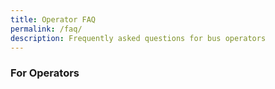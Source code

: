 ```yaml
---
title: Operator FAQ
permalink: /faq/
description: Frequently asked questions for bus operators
---
```

### **For Operators**
<!--td {border: 1px solid #cccccc;}br {mso-data-placement:same-cell;}-->

<table style="width:100%; table-layout:fixed;font-size:10pt;font-family:Arial;width:0px;border-collapse:collapse;border:none" border="1" dir="ltr" cellpadding="0" cellspacing="0" xmlns="http://www.w3.org/1999/xhtml"><colgroup><col width="211"><col width="314"><col width="494"></colgroup><tbody><tr style="height:21px;"><td data-sheets-value="{&quot;1&quot;:2,&quot;2&quot;:&quot;Category&quot;}" style="border-top:1px solid #000000;border-right:1px solid #000000;border-bottom:1px solid #000000;border-left:1px solid #000000;overflow:hidden;padding:2px 3px 2px 3px;vertical-align:middle;font-weight:bold;wrap-strategy:4;white-space:normal;word-wrap:break-word;text-align:center;">Category</td><td data-sheets-value="{&quot;1&quot;:2,&quot;2&quot;:&quot;Question&quot;}" style="border-top:1px solid #000000;border-right:1px solid #000000;border-bottom:1px solid #000000;overflow:hidden;padding:2px 3px 2px 3px;vertical-align:middle;font-weight:bold;wrap-strategy:4;white-space:normal;word-wrap:break-word;">Question</td><td data-sheets-value="{&quot;1&quot;:2,&quot;2&quot;:&quot;Answer&quot;}" style="border-top:1px solid #000000;border-right:1px solid #000000;border-bottom:1px solid #000000;overflow:hidden;padding:2px 3px 2px 3px;vertical-align:middle;font-weight:bold;wrap-strategy:4;white-space:normal;word-wrap:break-word;">Answer</td></tr><tr style="height:21px;"><td data-sheets-value="{&quot;1&quot;:2,&quot;2&quot;:&quot;Overview&quot;}" style="border-right:1px solid #000000;border-bottom:1px solid #000000;border-left:1px solid #000000;overflow:hidden;padding:2px 3px 2px 3px;vertical-align:middle;font-weight:bold;wrap-strategy:4;white-space:normal;word-wrap:break-word;text-align:center;">Overview</td><td data-sheets-value="{&quot;1&quot;:2,&quot;2&quot;:&quot;What is OneSchoolBus (OSB)?&quot;}" style="border-right:1px solid #000000;border-bottom:1px solid #000000;overflow:hidden;padding:2px 3px 2px 3px;vertical-align:middle;wrap-strategy:4;white-space:normal;word-wrap:break-word;">What is OneSchoolBus (OSB)?</td><td data-sheets-value="{&quot;1&quot;:2,&quot;2&quot;:&quot;OSB is a platform that helps manage school bus operations. It includes a web app for schools, bus operators, and MOE HQ to view and manage data. It also has a web app for drivers to take attendance.&quot;}" style="border-right:1px solid #000000;border-bottom:1px solid #000000;overflow:hidden;padding:2px 3px 2px 3px;vertical-align:middle;wrap-strategy:4;white-space:normal;word-wrap:break-word;">OSB is a platform that helps manage school bus operations. It includes a web app for schools, bus operators, and MOE HQ to view and manage data. It also has a web app for drivers to take attendance.</td></tr><tr style="height:21px;"><td data-sheets-value="{&quot;1&quot;:2,&quot;2&quot;:&quot;Overview&quot;}" style="border-right:1px solid #000000;border-bottom:1px solid #000000;border-left:1px solid #000000;overflow:hidden;padding:2px 3px 2px 3px;vertical-align:middle;font-weight:bold;wrap-strategy:4;white-space:normal;word-wrap:break-word;text-align:center;">Overview</td><td data-sheets-value="{&quot;1&quot;:2,&quot;2&quot;:&quot;Is OSB owned by a private company?&quot;}" style="border-right:1px solid #000000;border-bottom:1px solid #000000;overflow:hidden;padding:2px 3px 2px 3px;vertical-align:middle;wrap-strategy:4;white-space:normal;word-wrap:break-word;">Is OSB owned by a private company?</td><td data-sheets-value="{&quot;1&quot;:2,&quot;2&quot;:&quot;No, OSB is not a private company app. It is developed by the Ministry of Education (MOE).&quot;}" style="border-right:1px solid #000000;border-bottom:1px solid #000000;overflow:hidden;padding:2px 3px 2px 3px;vertical-align:middle;wrap-strategy:4;white-space:normal;word-wrap:break-word;">No, OSB is not a private company app. It is developed by the Ministry of Education (MOE).</td></tr><tr style="height:21px;"><td data-sheets-value="{&quot;1&quot;:2,&quot;2&quot;:&quot;Overview&quot;}" style="border-right:1px solid #000000;border-bottom:1px solid #000000;border-left:1px solid #000000;overflow:hidden;padding:2px 3px 2px 3px;vertical-align:middle;font-weight:bold;wrap-strategy:4;white-space:normal;word-wrap:break-word;text-align:center;">Overview</td><td data-sheets-value="{&quot;1&quot;:2,&quot;2&quot;:&quot;How is OSB different from private company fleet management systems?&quot;}" style="border-right:1px solid #000000;border-bottom:1px solid #000000;overflow:hidden;padding:2px 3px 2px 3px;vertical-align:middle;wrap-strategy:4;white-space:normal;word-wrap:break-word;">How is OSB different from private company fleet management systems?</td><td data-sheets-value="{&quot;1&quot;:2,&quot;2&quot;:&quot;OSB is designed specifically for MOE school bus operations, and is not like commercial fleet management systems.&quot;}" style="border-right:1px solid #000000;border-bottom:1px solid #000000;overflow:hidden;padding:2px 3px 2px 3px;vertical-align:middle;wrap-strategy:4;white-space:normal;word-wrap:break-word;">OSB is designed specifically for MOE school bus operations, and is not like commercial fleet management systems.</td></tr><tr style="height:21px;"><td data-sheets-value="{&quot;1&quot;:2,&quot;2&quot;:&quot;Overview&quot;}" style="border-right:1px solid #000000;border-bottom:1px solid #000000;border-left:1px solid #000000;overflow:hidden;padding:2px 3px 2px 3px;vertical-align:middle;font-weight:bold;wrap-strategy:4;white-space:normal;word-wrap:break-word;text-align:center;">Overview</td><td data-sheets-value="{&quot;1&quot;:2,&quot;2&quot;:&quot;Do I need to use OSB?&quot;}" style="border-right:1px solid #000000;border-bottom:1px solid #000000;overflow:hidden;padding:2px 3px 2px 3px;vertical-align:middle;wrap-strategy:4;white-space:normal;word-wrap:break-word;">Do I need to use OSB?</td><td data-sheets-value="{&quot;1&quot;:2,&quot;2&quot;:&quot;Yes, you need to use OSB for the mandatory annual data submission. Other features are optional, like attendance taking, depending on school requirements.&quot;}" style="border-right:1px solid #000000;border-bottom:1px solid #000000;overflow:hidden;padding:2px 3px 2px 3px;vertical-align:middle;wrap-strategy:4;white-space:normal;word-wrap:break-word;">Yes, you need to use OSB for the mandatory annual data submission. Other features are optional, like attendance taking, depending on school requirements.</td></tr><tr style="height:21px;"><td data-sheets-value="{&quot;1&quot;:2,&quot;2&quot;:&quot;Overview&quot;}" style="border-right:1px solid #000000;border-bottom:1px solid #000000;border-left:1px solid #000000;overflow:hidden;padding:2px 3px 2px 3px;vertical-align:middle;font-weight:bold;wrap-strategy:4;white-space:normal;word-wrap:break-word;text-align:center;">Overview</td><td data-sheets-value="{&quot;1&quot;:2,&quot;2&quot;:&quot;Why do I have to use OSB?&quot;}" style="border-right:1px solid #000000;border-bottom:1px solid #000000;overflow:hidden;padding:2px 3px 2px 3px;vertical-align:middle;wrap-strategy:4;white-space:normal;word-wrap:break-word;">Why do I have to use OSB?</td><td data-sheets-value="{&quot;1&quot;:2,&quot;2&quot;:&quot;OSB allows bus operators to easily share information, while providing MOE HQ and school admin managers with access to the most up-to-date data. It helps to streamline communication and ensures everyone has the information they need.&quot;}" style="border-right:1px solid #000000;border-bottom:1px solid #000000;overflow:hidden;padding:2px 3px 2px 3px;vertical-align:middle;wrap-strategy:4;white-space:normal;word-wrap:break-word;">OSB allows bus operators to easily share information, while providing MOE HQ and school admin managers with access to the most up-to-date data. It helps to streamline communication and ensures everyone has the information they need.</td></tr><tr style="height:21px;"><td data-sheets-value="{&quot;1&quot;:2,&quot;2&quot;:&quot;Overview&quot;}" style="border-right:1px solid #000000;border-bottom:1px solid #000000;border-left:1px solid #000000;overflow:hidden;padding:2px 3px 2px 3px;vertical-align:middle;font-weight:bold;wrap-strategy:4;white-space:normal;word-wrap:break-word;text-align:center;">Overview</td><td data-sheets-value="{&quot;1&quot;:2,&quot;2&quot;:&quot;When should I use OSB?&quot;}" style="border-right:1px solid #000000;border-bottom:1px solid #000000;overflow:hidden;padding:2px 3px 2px 3px;vertical-align:middle;wrap-strategy:4;white-space:normal;word-wrap:break-word;">When should I use OSB?</td><td data-sheets-value="{&quot;1&quot;:2,&quot;2&quot;:&quot;You should update your bus routes and student data before or at the start of each year. Additionally, bus drivers can use the driver app in OSB to take attendance of students who take the school bus.&quot;}" style="border-right:1px solid #000000;border-bottom:1px solid #000000;overflow:hidden;padding:2px 3px 2px 3px;vertical-align:middle;wrap-strategy:4;white-space:normal;word-wrap:break-word;">You should update your bus routes and student data before or at the start of each year. Additionally, bus drivers can use the driver app in OSB to take attendance of students who take the school bus.</td></tr><tr style="height:21px;"><td data-sheets-value="{&quot;1&quot;:2,&quot;2&quot;:&quot;Overview&quot;}" style="border-right:1px solid #000000;border-bottom:1px solid #000000;border-left:1px solid #000000;overflow:hidden;padding:2px 3px 2px 3px;vertical-align:middle;font-weight:bold;wrap-strategy:4;white-space:normal;word-wrap:break-word;text-align:center;">Overview</td><td data-sheets-value="{&quot;1&quot;:2,&quot;2&quot;:&quot;Is it mandatory to use the attendance feature in OSB?&quot;}" style="border-right:1px solid #000000;border-bottom:1px solid #000000;overflow:hidden;padding:2px 3px 2px 3px;vertical-align:middle;wrap-strategy:4;white-space:normal;word-wrap:break-word;">Is it mandatory to use the attendance feature in OSB?</td><td data-sheets-value="{&quot;1&quot;:2,&quot;2&quot;:&quot;Please check with the school if they require attendance to be taken using the app.&quot;}" style="border-right:1px solid #000000;border-bottom:1px solid #000000;overflow:hidden;padding:2px 3px 2px 3px;vertical-align:middle;wrap-strategy:4;white-space:normal;word-wrap:break-word;">Please check with the school if they require attendance to be taken using the app.</td></tr><tr style="height:21px;"><td data-sheets-value="{&quot;1&quot;:2,&quot;2&quot;:&quot;Overview&quot;}" style="border-right:1px solid #000000;border-bottom:1px solid #000000;border-left:1px solid #000000;overflow:hidden;padding:2px 3px 2px 3px;vertical-align:middle;font-weight:bold;wrap-strategy:4;white-space:normal;word-wrap:break-word;text-align:center;">Overview</td><td data-sheets-value="{&quot;1&quot;:2,&quot;2&quot;:&quot;What if there are changes to the student information?&quot;}" style="border-right:1px solid #000000;border-bottom:1px solid #000000;overflow:hidden;padding:2px 3px 2px 3px;vertical-align:middle;wrap-strategy:4;white-space:normal;word-wrap:break-word;">What if there are changes to the student information?</td><td data-sheets-value="{&quot;1&quot;:2,&quot;2&quot;:&quot;Please make the changes on the OSB portal. No further action is required.&quot;}" style="border-right:1px solid #000000;border-bottom:1px solid #000000;overflow:hidden;padding:2px 3px 2px 3px;vertical-align:middle;wrap-strategy:4;white-space:normal;word-wrap:break-word;">Please make the changes on the OSB portal. No further action is required.</td></tr><tr style="height:21px;"><td data-sheets-value="{&quot;1&quot;:2,&quot;2&quot;:&quot;Overview&quot;}" style="border-right:1px solid #000000;border-bottom:1px solid #000000;border-left:1px solid #000000;overflow:hidden;padding:2px 3px 2px 3px;vertical-align:middle;font-weight:bold;wrap-strategy:4;white-space:normal;word-wrap:break-word;text-align:center;">Overview</td><td data-sheets-value="{&quot;1&quot;:2,&quot;2&quot;:&quot;How do I learn how to use OSB?&quot;}" style="border-right:1px solid #000000;border-bottom:1px solid #000000;overflow:hidden;padding:2px 3px 2px 3px;vertical-align:middle;wrap-strategy:4;white-space:normal;word-wrap:break-word;">How do I learn how to use OSB?</td><td data-sheets-value="{&quot;1&quot;:2,&quot;2&quot;:&quot;Please refer to the step-by-step guides provided at https://go.gov.sg/osb-guide. If you need more assistance, feel free to write to us at schoolbus@estl.edu.sg.&quot;}" style="border-right:1px solid #000000;border-bottom:1px solid #000000;overflow:hidden;padding:2px 3px 2px 3px;vertical-align:middle;wrap-strategy:4;white-space:normal;word-wrap:break-word;">Please refer to the step-by-step guides provided at https://go.gov.sg/osb-guide. If you need more assistance, feel free to write to us at schoolbus@estl.edu.sg.</td></tr><tr style="height:21px;"><td data-sheets-value="{&quot;1&quot;:2,&quot;2&quot;:&quot;Overview&quot;}" style="border-right:1px solid #000000;border-bottom:1px solid #000000;border-left:1px solid #000000;overflow:hidden;padding:2px 3px 2px 3px;vertical-align:middle;font-weight:bold;wrap-strategy:4;white-space:normal;word-wrap:break-word;text-align:center;">Overview</td><td data-sheets-value="{&quot;1&quot;:2,&quot;2&quot;:&quot;What will happen to my current data in OSB next year?&quot;}" style="border-right:1px solid #000000;border-bottom:1px solid #000000;overflow:hidden;padding:2px 3px 2px 3px;vertical-align:middle;wrap-strategy:4;white-space:normal;word-wrap:break-word;">What will happen to my current data in OSB next year?</td><td data-sheets-value="{&quot;1&quot;:2,&quot;2&quot;:&quot;If you continue to be the operator for the school for the following year, you can choose to copy this year's data to next year, so you don't have to re-enter everything. The student class and information will be updated according to the school system.&quot;}" style="border-right:1px solid #000000;border-bottom:1px solid #000000;overflow:hidden;padding:2px 3px 2px 3px;vertical-align:middle;wrap-strategy:4;white-space:normal;word-wrap:break-word;">If you continue to be the operator for the school for the following year, you can choose to copy this year's data to next year, so you don't have to re-enter everything. The student class and information will be updated according to the school system.</td></tr><tr style="height:21px;"><td data-sheets-value="{&quot;1&quot;:2,&quot;2&quot;:&quot;Data Security and Access rights&quot;}" style="border-right:1px solid #000000;border-bottom:1px solid #000000;border-left:1px solid #000000;overflow:hidden;padding:2px 3px 2px 3px;vertical-align:middle;font-weight:bold;wrap-strategy:4;white-space:normal;word-wrap:break-word;text-align:center;">Data Security and Access rights</td><td data-sheets-value="{&quot;1&quot;:2,&quot;2&quot;:&quot;Is my data safe in OSB?&quot;}" style="border-right:1px solid #000000;border-bottom:1px solid #000000;overflow:hidden;padding:2px 3px 2px 3px;vertical-align:middle;wrap-strategy:4;white-space:normal;word-wrap:break-word;">Is my data safe in OSB?</td><td data-sheets-value="{&quot;1&quot;:2,&quot;2&quot;:&quot;Yes, the data entered into OSB is securely stored on MOE servers. Only authorised personnel can view the data, and it is not disclosed to the public.&quot;}" style="border-right:1px solid #000000;border-bottom:1px solid #000000;overflow:hidden;padding:2px 3px 2px 3px;vertical-align:middle;wrap-strategy:4;white-space:normal;word-wrap:break-word;">Yes, the data entered into OSB is securely stored on MOE servers. Only authorised personnel can view the data, and it is not disclosed to the public.</td></tr><tr style="height:21px;"><td data-sheets-value="{&quot;1&quot;:2,&quot;2&quot;:&quot;Data Security and Access rights&quot;}" style="border-right:1px solid #000000;border-bottom:1px solid #000000;border-left:1px solid #000000;overflow:hidden;padding:2px 3px 2px 3px;vertical-align:middle;font-weight:bold;wrap-strategy:4;white-space:normal;word-wrap:break-word;text-align:center;">Data Security and Access rights</td><td data-sheets-value="{&quot;1&quot;:2,&quot;2&quot;:&quot;Who can access and view my data in OSB?&quot;}" style="border-right:1px solid #000000;border-bottom:1px solid #000000;overflow:hidden;padding:2px 3px 2px 3px;vertical-align:middle;wrap-strategy:4;white-space:normal;word-wrap:break-word;">Who can access and view my data in OSB?</td><td data-sheets-value="{&quot;1&quot;:2,&quot;2&quot;:&quot;Only authorised personnel with the coordinator role in the OSB operator portal can access and view the data. This includes MOE HQ, who can see all OSB data input by all bus operators. School Admin managers can only view data specific to their own school.&quot;}" style="border-right:1px solid #000000;border-bottom:1px solid #000000;overflow:hidden;padding:2px 3px 2px 3px;vertical-align:middle;wrap-strategy:4;white-space:normal;word-wrap:break-word;">Only authorised personnel with the coordinator role in the OSB operator portal can access and view the data. This includes MOE HQ, who can see all OSB data input by all bus operators. School Admin managers can only view data specific to their own school.</td></tr><tr style="height:21px;"><td data-sheets-value="{&quot;1&quot;:2,&quot;2&quot;:&quot;Data Security and Access rights&quot;}" style="border-right:1px solid #000000;border-bottom:1px solid #000000;border-left:1px solid #000000;overflow:hidden;padding:2px 3px 2px 3px;vertical-align:middle;font-weight:bold;wrap-strategy:4;white-space:normal;word-wrap:break-word;text-align:center;">Data Security and Access rights</td><td data-sheets-value="{&quot;1&quot;:2,&quot;2&quot;:&quot;What does MOE HQ do with the school bus data collected?&quot;}" style="border-right:1px solid #000000;border-bottom:1px solid #000000;overflow:hidden;padding:2px 3px 2px 3px;vertical-align:middle;wrap-strategy:4;white-space:normal;word-wrap:break-word;">What does MOE HQ do with the school bus data collected?</td><td data-sheets-value="{&quot;1&quot;:2,&quot;2&quot;:&quot;MOE HQ uses the school bus data collected in OSB for analysis and decision-making to improve the school transportation system and ensure the safety and efficiency of bus operations. As such, it is important for bus operators to key in accurate information in OSB.&quot;}" style="border-right:1px solid #000000;border-bottom:1px solid #000000;overflow:hidden;padding:2px 3px 2px 3px;vertical-align:middle;wrap-strategy:4;white-space:normal;word-wrap:break-word;">MOE HQ uses the school bus data collected in OSB for analysis and decision-making to improve the school transportation system and ensure the safety and efficiency of bus operations. As such, it is important for bus operators to key in accurate information in OSB.</td></tr><tr style="height:21px;"><td data-sheets-value="{&quot;1&quot;:2,&quot;2&quot;:&quot;Data Submission Exercise&quot;}" style="border-right:1px solid #000000;border-bottom:1px solid #000000;border-left:1px solid #000000;overflow:hidden;padding:2px 3px 2px 3px;vertical-align:middle;font-weight:bold;wrap-strategy:4;white-space:normal;word-wrap:break-word;text-align:center;">Data Submission Exercise</td><td data-sheets-value="{&quot;1&quot;:2,&quot;2&quot;:&quot;When does the data submission exercise usually start?&quot;}" style="border-right:1px solid #000000;border-bottom:1px solid #000000;overflow:hidden;padding:2px 3px 2px 3px;vertical-align:middle;wrap-strategy:4;white-space:normal;word-wrap:break-word;">When does the data submission exercise usually start?</td><td data-sheets-value="{&quot;1&quot;:2,&quot;2&quot;:&quot;The data submission exercise typically starts at the beginning of the year. The school AM will advise you on the specific dates and deadlines.&quot;}" style="border-right:1px solid #000000;border-bottom:1px solid #000000;overflow:hidden;padding:2px 3px 2px 3px;vertical-align:middle;wrap-strategy:4;white-space:normal;word-wrap:break-word;">The data submission exercise typically starts at the beginning of the year. The school AM will advise you on the specific dates and deadlines.</td></tr><tr style="height:21px;"><td data-sheets-value="{&quot;1&quot;:2,&quot;2&quot;:&quot;Data Submission Exercise&quot;}" style="border-right:1px solid #000000;border-bottom:1px solid #000000;border-left:1px solid #000000;overflow:hidden;padding:2px 3px 2px 3px;vertical-align:middle;font-weight:bold;wrap-strategy:4;white-space:normal;word-wrap:break-word;text-align:center;">Data Submission Exercise</td><td data-sheets-value="{&quot;1&quot;:2,&quot;2&quot;:&quot;Can I choose not to participate in the OSB data submission exercise?&quot;}" style="border-right:1px solid #000000;border-bottom:1px solid #000000;overflow:hidden;padding:2px 3px 2px 3px;vertical-align:middle;wrap-strategy:4;white-space:normal;word-wrap:break-word;">Can I choose not to participate in the OSB data submission exercise?</td><td data-sheets-value="{&quot;1&quot;:2,&quot;2&quot;:&quot;The submission of data to MOE HQ using OSB is mandatory.&quot;}" style="border-right:1px solid #000000;border-bottom:1px solid #000000;overflow:hidden;padding:2px 3px 2px 3px;vertical-align:middle;wrap-strategy:4;white-space:normal;word-wrap:break-word;">The submission of data to MOE HQ using OSB is mandatory.</td></tr><tr style="height:21px;"><td data-sheets-value="{&quot;1&quot;:2,&quot;2&quot;:&quot;Data Submission Exercise&quot;}" style="border-right:1px solid #000000;border-bottom:1px solid #000000;border-left:1px solid #000000;overflow:hidden;padding:2px 3px 2px 3px;vertical-align:middle;font-weight:bold;wrap-strategy:4;white-space:normal;word-wrap:break-word;text-align:center;">Data Submission Exercise</td><td data-sheets-value="{&quot;1&quot;:2,&quot;2&quot;:&quot;Why is there a need to submit more data than before?&quot;}" style="border-right:1px solid #000000;border-bottom:1px solid #000000;overflow:hidden;padding:2px 3px 2px 3px;vertical-align:middle;wrap-strategy:4;white-space:normal;word-wrap:break-word;">Why is there a need to submit more data than before?</td><td data-sheets-value="{&quot;1&quot;:2,&quot;2&quot;:&quot;The additional information provided will aid MOE HQ and schools in formulating policies and making decisions.&quot;}" style="border-right:1px solid #000000;border-bottom:1px solid #000000;overflow:hidden;padding:2px 3px 2px 3px;vertical-align:middle;wrap-strategy:4;white-space:normal;word-wrap:break-word;">The additional information provided will aid MOE HQ and schools in formulating policies and making decisions.</td></tr><tr style="height:21px;"><td data-sheets-value="{&quot;1&quot;:2,&quot;2&quot;:&quot;Data Submission Exercise&quot;}" style="border-right:1px solid #000000;border-bottom:1px solid #000000;border-left:1px solid #000000;overflow:hidden;padding:2px 3px 2px 3px;vertical-align:middle;font-weight:bold;wrap-strategy:4;white-space:normal;word-wrap:break-word;text-align:center;">Data Submission Exercise</td><td data-sheets-value="{&quot;1&quot;:2,&quot;2&quot;:&quot;Will the school AM be able to key in the data and submit for me?&quot;}" style="border-right:1px solid #000000;border-bottom:1px solid #000000;overflow:hidden;padding:2px 3px 2px 3px;vertical-align:middle;wrap-strategy:4;white-space:normal;word-wrap:break-word;">Will the school AM be able to key in the data and submit for me?</td><td data-sheets-value="{&quot;1&quot;:2,&quot;2&quot;:&quot;No, the school AM will not be able to edit data on your bus operator portal on your behalf as the AM does not have access to the OSB bus operator admin portal.&quot;}" style="border-right:1px solid #000000;border-bottom:1px solid #000000;overflow:hidden;padding:2px 3px 2px 3px;vertical-align:middle;wrap-strategy:4;white-space:normal;word-wrap:break-word;">No, the school AM will not be able to edit data on your bus operator portal on your behalf as the AM does not have access to the OSB bus operator admin portal.</td></tr><tr style="height:21px;"><td data-sheets-value="{&quot;1&quot;:2,&quot;2&quot;:&quot;Data Submission Exercise&quot;}" style="border-right:1px solid #000000;border-bottom:1px solid #000000;border-left:1px solid #000000;overflow:hidden;padding:2px 3px 2px 3px;vertical-align:middle;font-weight:bold;wrap-strategy:4;white-space:normal;word-wrap:break-word;text-align:center;">Data Submission Exercise</td><td data-sheets-value="{&quot;1&quot;:2,&quot;2&quot;:&quot;I need more support for the data submission exercise, who can I reach out to?&quot;}" style="border-right:1px solid #000000;border-bottom:1px solid #000000;overflow:hidden;padding:2px 3px 2px 3px;vertical-align:middle;wrap-strategy:4;white-space:normal;word-wrap:break-word;">I need more support for the data submission exercise, who can I reach out to?</td><td data-sheets-value="{&quot;1&quot;:2,&quot;2&quot;:&quot;Please refer to the step-by-step guides provided at https://go.gov.sg/osb-guide. If you need more assistance, feel free to write to us at schoolbus@estl.edu.sg.&quot;}" style="border-right:1px solid #000000;border-bottom:1px solid #000000;overflow:hidden;padding:2px 3px 2px 3px;vertical-align:middle;wrap-strategy:4;white-space:normal;word-wrap:break-word;">Please refer to the step-by-step guides provided at https://go.gov.sg/osb-guide. If you need more assistance, feel free to write to us at schoolbus@estl.edu.sg.</td></tr><tr style="height:21px;"><td data-sheets-value="{&quot;1&quot;:2,&quot;2&quot;:&quot;Data Submission Exercise&quot;}" style="border-right:1px solid #000000;border-bottom:1px solid #000000;border-left:1px solid #000000;overflow:hidden;padding:2px 3px 2px 3px;vertical-align:middle;font-weight:bold;wrap-strategy:4;white-space:normal;word-wrap:break-word;text-align:center;">Data Submission Exercise</td><td data-sheets-value="{&quot;1&quot;:2,&quot;2&quot;:&quot;After the data has been submitted to school and HQ, is there anything else I need to do in OSB?&quot;}" style="border-right:1px solid #000000;border-bottom:1px solid #000000;overflow:hidden;padding:2px 3px 2px 3px;vertical-align:middle;wrap-strategy:4;white-space:normal;word-wrap:break-word;">After the data has been submitted to school and HQ, is there anything else I need to do in OSB?</td><td data-sheets-value="{&quot;1&quot;:2,&quot;2&quot;:&quot;After the data has been submitted to school and HQ, you can continue to use OSB to manage your school bus operations and access the latest information on your routes and students.&quot;}" style="border-right:1px solid #000000;border-bottom:1px solid #000000;overflow:hidden;padding:2px 3px 2px 3px;vertical-align:middle;wrap-strategy:4;white-space:normal;word-wrap:break-word;">After the data has been submitted to school and HQ, you can continue to use OSB to manage your school bus operations and access the latest information on your routes and students.</td></tr><tr style="height:21px;"><td data-sheets-value="{&quot;1&quot;:2,&quot;2&quot;:&quot;Offboarding&quot;}" style="border-right:1px solid #000000;border-bottom:1px solid #000000;border-left:1px solid #000000;overflow:hidden;padding:2px 3px 2px 3px;vertical-align:middle;font-weight:bold;wrap-strategy:4;white-space:normal;word-wrap:break-word;text-align:center;">Offboarding</td><td data-sheets-value="{&quot;1&quot;:2,&quot;2&quot;:&quot;I decided not to continue my contract with my school. Will I still be able to access OSB after my last day?&quot;}" style="border-right:1px solid #000000;border-bottom:1px solid #000000;overflow:hidden;padding:2px 3px 2px 3px;vertical-align:middle;wrap-strategy:4;white-space:normal;word-wrap:break-word;">I decided not to continue my contract with my school. Will I still be able to access OSB after my last day?</td><td data-sheets-value="{&quot;1&quot;:2,&quot;2&quot;:&quot;Two weeks before the last day of your contract, you will receive an offboarding email from OSB. During this period, you can access OSB to make any necessary data amendments. However, after the last day of your contract, you will no longer have access to OSB.&quot;}" style="border-right:1px solid #000000;border-bottom:1px solid #000000;overflow:hidden;padding:2px 3px 2px 3px;vertical-align:middle;wrap-strategy:4;white-space:normal;word-wrap:break-word;">Two weeks before the last day of your contract, you will receive an offboarding email from OSB. During this period, you can access OSB to make any necessary data amendments. However, after the last day of your contract, you will no longer have access to OSB.</td></tr><tr style="height:21px;"><td data-sheets-value="{&quot;1&quot;:2,&quot;2&quot;:&quot;Offboarding&quot;}" style="border-right:1px solid #000000;border-bottom:1px solid #000000;border-left:1px solid #000000;overflow:hidden;padding:2px 3px 2px 3px;vertical-align:middle;font-weight:bold;wrap-strategy:4;white-space:normal;word-wrap:break-word;text-align:center;">Offboarding</td><td data-sheets-value="{&quot;1&quot;:2,&quot;2&quot;:&quot;What will happen to my data in OSB after I am offboarded?&quot;}" style="border-right:1px solid #000000;border-bottom:1px solid #000000;overflow:hidden;padding:2px 3px 2px 3px;vertical-align:middle;wrap-strategy:4;white-space:normal;word-wrap:break-word;">What will happen to my data in OSB after I am offboarded?</td><td data-sheets-value="{&quot;1&quot;:2,&quot;2&quot;:&quot;On the last day of your contract, you will receive an email with an Excel sheet containing all the data you have input into OSB. Once offboarded, you will no longer have access to OSB.&quot;}" style="border-right:1px solid #000000;border-bottom:1px solid #000000;overflow:hidden;padding:2px 3px 2px 3px;vertical-align:middle;wrap-strategy:4;white-space:normal;word-wrap:break-word;">On the last day of your contract, you will receive an email with an Excel sheet containing all the data you have input into OSB. Once offboarded, you will no longer have access to OSB.</td></tr></tbody></table>